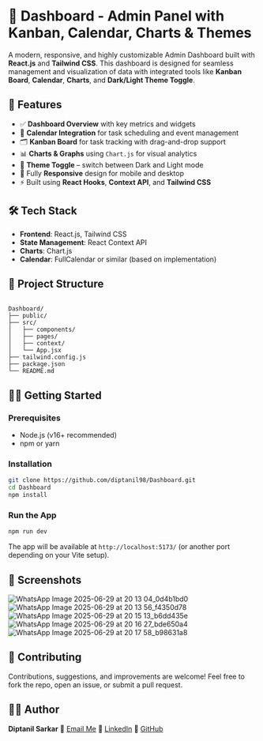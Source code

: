 
# 🧠 Dashboard - Admin Panel with Kanban, Calendar, Charts & Themes

A modern, responsive, and highly customizable Admin Dashboard built with **React.js** and **Tailwind CSS**. This dashboard is designed for seamless management and visualization of data with integrated tools like **Kanban Board**, **Calendar**, **Charts**, and **Dark/Light Theme Toggle**.



## 🚀 Features

- ✅ **Dashboard Overview** with key metrics and widgets  
- 📅 **Calendar Integration** for task scheduling and event management  
- 🗂️ **Kanban Board** for task tracking with drag-and-drop support  
- 📊 **Charts & Graphs** using `Chart.js` for visual analytics  
- 🎨 **Theme Toggle** – switch between Dark and Light mode  
- 📱 Fully **Responsive** design for mobile and desktop  
- ⚡ Built using **React Hooks**, **Context API**, and **Tailwind CSS**

## 🛠️ Tech Stack

- **Frontend**: React.js, Tailwind CSS
- **State Management**: React Context API
- **Charts**: Chart.js
- **Calendar**: FullCalendar or similar (based on implementation)

## 📂 Project Structure

```

Dashboard/
├── public/
├── src/
│   ├── components/
│   ├── pages/
│   ├── context/
│   └── App.jsx
├── tailwind.config.js
├── package.json
└── README.md

````

## 🧑‍💻 Getting Started

### Prerequisites

- Node.js (v16+ recommended)
- npm or yarn

### Installation

```bash
git clone https://github.com/diptanil98/Dashboard.git
cd Dashboard
npm install
````

### Run the App

```bash
npm run dev
```

The app will be available at `http://localhost:5173/` (or another port depending on your Vite setup).

## 📸 Screenshots
![WhatsApp Image 2025-06-29 at 20 13 04_0d4b1bd0](https://github.com/user-attachments/assets/982df0ec-3741-4dd4-b572-7279e50a0fab)
![WhatsApp Image 2025-06-29 at 20 13 56_f4350d78](https://github.com/user-attachments/assets/a7ffdcfd-c301-4d27-a90e-f662004f3b96)
![WhatsApp Image 2025-06-29 at 20 15 13_b6dd435e](https://github.com/user-attachments/assets/8be8e180-c9fc-4655-8af6-c55506672ee9)
![WhatsApp Image 2025-06-29 at 20 16 27_bde650a4](https://github.com/user-attachments/assets/1f734b8b-9dca-4cb7-8cf0-3bdde9d0cc2f)
![WhatsApp Image 2025-06-29 at 20 17 58_b98631a8](https://github.com/user-attachments/assets/9abcdd6b-6364-40fe-8050-98b1fa8d15f1)





## 🤝 Contributing

Contributions, suggestions, and improvements are welcome!
Feel free to fork the repo, open an issue, or submit a pull request.



## 🙋‍♂️ Author

**Diptanil Sarkar**
📧 [Email Me](diptanilsarkar98@gmail.com)
🔗 [LinkedIn](www.linkedin.com/in/diptanilsarkar)
🐙 [GitHub](https://github.com/diptanil98)



